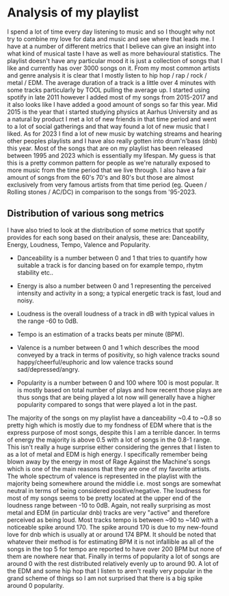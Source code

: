 # Analysis of my playlist

I spend a lot of time every day listening to music and so I thought why not try to combine my love for data and music and see where that leads me. I have at a number of different metrics that I believe can give an insight into what kind of musical taste I have as well as more behavioural statistics. The playlist doesn't have any particular mood it is just a collection of songs that I like and currently has over 3000 songs on it. From my most common artists and genre analysis it is clear that I mostly listen to hip hop / rap / rock / metal / EDM. The average duration of a track is a little over 4 minutes with some tracks particularly by TOOL pulling the average up. I started using spotify in late 2011 however I added most of my songs from 2015-2017 and it also looks like I have added a good amount of songs so far this year. Mid 2015 is the year that i started studying physics at Aarhus University and as a natural by product I met a lot of new friends in that time period and went to a lot of social gatherings and that way found a lot of new music that I liked. As for 2023 I find a lot of new music by watching streams and hearing other peoples playlists and I have also really gotten into drum'n'bass (dnb) this year. Most of the songs that are on my playlist has been released between 1995 and 2023 which is essentially my lifespan. My guess is that this is a pretty common pattern for people as we're naturally exposed to more music from the time period that we live through. I also have a fair amount of songs from the 60's 70's and 80's but those are almost exclusively from very famous artists from that time period (eg. Queen / Rolling stones / AC/DC) in comparison to the songs from '95-2023.


## Distribution of various song metrics

I have also tried to look at the distribution of some metrics that spotify provides for each song based on their analysis, these are: Danceability, Energy, Loudness, Tempo, Valence and Popularity. 

- Danceability is a number between 0 and 1 that tries to quantify how suitable a track is for dancing based on for example tempo, rhytm stability etc.. 

- Energy is also a number between 0 and 1 representing the perceived intensity and activity in a song; a typical energetic track is fast, loud and noisy. 

- Loudness is the overall loudness of a track in dB with typical values in the range -60 to 0dB.

- Tempo is an estimation of a tracks beats per minute (BPM).

- Valence is a number between 0 and 1 which describes the mood conveyed by a track in terms of positivity, so high valence tracks sound happy/cheerful/euphoric and low valence tracks sound sad/depressed/angry.

- Popularity is a number between 0 and 100 where 100 is most popular. It is mostly based on total number of plays and how recent those plays are thus songs that are being played a lot now will generally have a higher popularity compared to songs that were played a lot in the past.



The majority of the songs on my playlist have a danceability ~0.4 to ~0.8 so pretty high which is mostly due to my fondness of EDM where that is the express purpose of most songs, despite this I am a terrible dancer. In terms of energy the majority is above 0.5 with a lot of songs in the 0.8-1 range. This isn't really a huge surprise either considering the genres that I listen to as a lot of metal and EDM is high energy. I specifically remember being blown away by the energy in most of Rage Against the Machine's songs which is one of the main reasons that they are one of my favorite artists. The whole spectrum of valence is represented in the playlist with the majority being somewhere around the middle i.e. most songs are somewhat neutral in terms of being considered positive/negative. The loudness for most of my songs seems to be pretty located at the upper end of the loudness range between -10 to 0dB. Again, not really surprising as most metal and EDM (in particular dnb) tracks are very "active" and therefore perceived as being loud. Most tracks tempo is between ~90 to ~140 with a noticeable spike around 170. The spike around 170 is due to my new-found love for dnb which is usually at or around 174 BPM. It should be noted that whatever their method is for estimating BPM it is not infallible as all of the songs in the top 5 for tempo are reported to have over 200 BPM but none of them are nowhere near that. Finally in terms of popularity a lot of songs are around 0 with the rest distributed relatively evenly up to around 90. A lot of the EDM and some hip hop that I listen to aren't really very popular in the grand scheme of things so I am not surprised that there is a big spike around 0 popularity.
